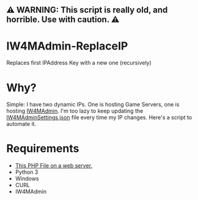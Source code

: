 ## ⚠️ WARNING: This script is really old, and horrible. Use with caution. ⚠️

# IW4MAdmin-ReplaceIP
Replaces first IPAddress Key with a new one (recursively)

# Why?

Simple: I have two dynamic IPs. One is hosting Game Servers, one is hosting [IW4MAdmin](https://github.com/RaidMax/IW4M-Admin). I'm too lazy to keep updating the [IW4MAdminSettings.json](https://github.com/RaidMax/IW4M-Admin#advanced-configuration) file every time my IP changes. Here's a script to automate it.


# Requirements

* [This PHP File on a web server.](https://raw.githubusercontent.com/ChxseH/PHP-ShowIP/main/pub.php)
* Python 3
* Windows
* CURL
* IW4MAdmin
